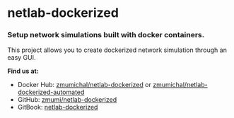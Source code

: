 # netlab-dockerized

### Setup network simulations built with docker containers.

This project allows you to create dockerized network simulation through an easy GUI.

**Find us at:**

- Docker Hub: [zmumichal/netlab-dockerized](https://hub.docker.com/r/zmumichal/netlab-dockerized/) or [zmumichal/netlab-dockerized-automated](https://hub.docker.com/r/zmumichal/netlab-dockerized-automated/)
- GitHub: [zmumi/netlab-dockerized](https://github.com/zmumi/netlab-dockerized)
- GitBook: [netlab-dockerized](https://zmumi.gitbooks.io/netlab-dockerized)